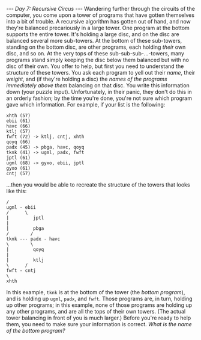 *--- Day 7: Recursive Circus ---*
Wandering further through the circuits of the computer, you come upon a tower of programs that have gotten themselves into a bit of trouble.  A recursive algorithm has gotten out of hand, and now they're balanced precariously in a large tower.
One program at the bottom supports the entire tower. It's holding a large disc, and on the disc are balanced several more sub-towers. At the bottom of these sub-towers, standing on the bottom disc, are other programs, each holding *their* own disc, and so on. At the very tops of these sub-sub-sub-...-towers, many programs stand simply keeping the disc below them balanced but with no disc of their own.
You offer to help, but first you need to understand the structure of these towers.  You ask each program to yell out their *name*, their *weight*, and (if they're holding a disc) the *names of the programs immediately above them* balancing on that disc. You write this information down (your puzzle input). Unfortunately, in their panic, they don't do this in an orderly fashion; by the time you're done, you're not sure which program gave which information.
For example, if your list is the following:
```pbga (66)
xhth (57)
ebii (61)
havc (66)
ktlj (57)
fwft (72) -> ktlj, cntj, xhth
qoyq (66)
padx (45) -> pbga, havc, qoyq
tknk (41) -> ugml, padx, fwft
jptl (61)
ugml (68) -> gyxo, ebii, jptl
gyxo (61)
cntj (57)
```
...then you would be able to recreate the structure of the towers that looks like this:
```                gyxo
/
ugml - ebii
/      \
|         jptl
|
|         pbga
/        /
tknk --- padx - havc
\        \
|         qoyq
|
|         ktlj
\      /
fwft - cntj
\
xhth
```
In this example, `tknk` is at the bottom of the tower (the *bottom program*), and is holding up `ugml`, `padx`, and `fwft`.  Those programs are, in turn, holding up other programs; in this example, none of those programs are holding up any other programs, and are all the tops of their own towers. (The actual tower balancing in front of you is much larger.)
Before you're ready to help them, you need to make sure your information is correct.  *What is the name of the bottom program?*

